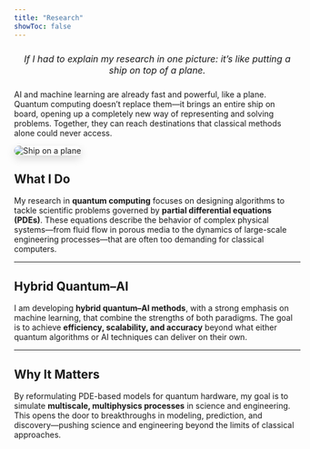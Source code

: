 ```yaml
---
title: "Research"
showToc: false
---
```


<p style="text-align:center; font-size:1rem; font-style:italic; margin: 1.5rem 0;">
If I had to explain my research in one picture: it’s like putting a ship on top of a plane.
</p>

AI and machine learning are already fast and powerful, like a plane.
Quantum computing doesn’t replace them—it brings an entire ship on board, opening up a completely new way of representing and solving problems.
Together, they can reach destinations that classical methods alone could never access.

<img src="/images/research/research.png" alt="Ship on a plane" style="max-width:100%; height:auto; border-radius:12px; box-shadow:0 6px 15px rgba(0,0,0,0.15);" loading="lazy">

<!-- --- -->

## What I Do

My research in **quantum computing** focuses on designing algorithms to tackle scientific problems governed by **partial differential equations (PDEs)**.
These equations describe the behavior of complex physical systems—from fluid flow in porous media to the dynamics of large-scale engineering processes—that are often too demanding for classical computers.

---

## Hybrid Quantum–AI

I am developing **hybrid quantum–AI methods**, with a strong emphasis on machine learning, that combine the strengths of both paradigms.
The goal is to achieve **efficiency, scalability, and accuracy** beyond what either quantum algorithms or AI techniques can deliver on their own.

---

## Why It Matters

By reformulating PDE-based models for quantum hardware, my goal is to simulate **multiscale, multiphysics processes** in science and engineering.
This opens the door to breakthroughs in modeling, prediction, and discovery—pushing science and engineering beyond the limits of classical approaches.
